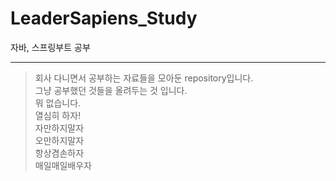 # LeaderSapiens_Study
자바, 스프링부트 공부
***
>회사 다니면서 공부하는 자료들을 모아둔 repository입니다.  
>그냥 공부했던 것들을 올려두는 것 입니다.  
>뭐 없습니다.  
>열심히 하자!  
>자만하지말자  
>오만하지말자  
>항상겸손하자  
>매일매일배우자
